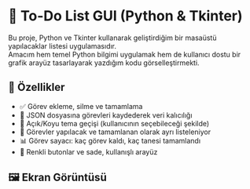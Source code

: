 # 📝 To-Do List GUI (Python & Tkinter)

Bu proje, Python ve Tkinter kullanarak geliştirdiğim bir masaüstü yapılacaklar listesi uygulamasıdır.  
Amacım hem temel Python bilgimi uygulamak hem de kullanıcı dostu bir grafik arayüz tasarlayarak yazdığım kodu görselleştirmekti.

## 🚀 Özellikler

- ✅ Görev ekleme, silme ve tamamlama
- 📁 JSON dosyasına görevleri kaydederek veri kalıcılığı
- 🎨 Açık/Koyu tema geçişi (kullanıcının seçebileceği şekilde)
- 🧾 Görevler yapılacak ve tamamlanan olarak ayrı listeleniyor
- 📊 Görev sayacı: kaç görev kaldı, kaç tanesi tamamlandı
- 🔘 Renkli butonlar ve sade, kullanışlı arayüz

## 🖼️ Ekran Görüntüsü
